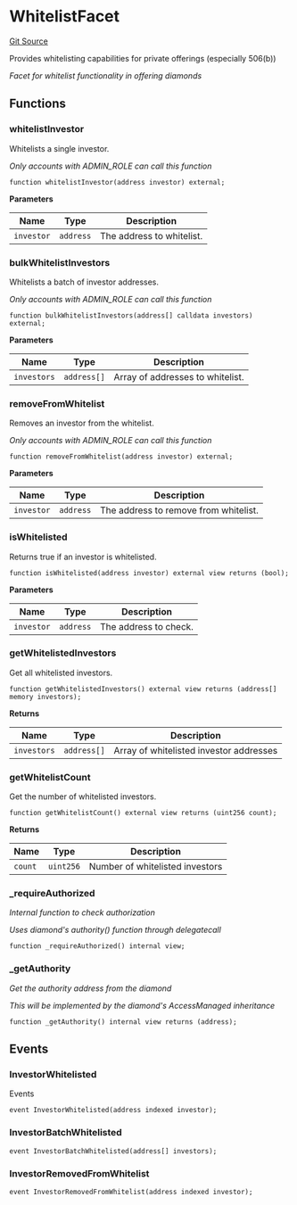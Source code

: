 # WhitelistFacet
[Git Source](https://github.com/capsign/protocol/blob/dfa6820124c5610a6bfa06329447dbae7c24bc0a/src/Offerings/offering/facets/WhitelistFacet.sol)

Provides whitelisting capabilities for private offerings (especially 506(b))

*Facet for whitelist functionality in offering diamonds*


## Functions
### whitelistInvestor

Whitelists a single investor.

*Only accounts with ADMIN_ROLE can call this function*


```solidity
function whitelistInvestor(address investor) external;
```
**Parameters**

|Name|Type|Description|
|----|----|-----------|
|`investor`|`address`|The address to whitelist.|


### bulkWhitelistInvestors

Whitelists a batch of investor addresses.

*Only accounts with ADMIN_ROLE can call this function*


```solidity
function bulkWhitelistInvestors(address[] calldata investors) external;
```
**Parameters**

|Name|Type|Description|
|----|----|-----------|
|`investors`|`address[]`|Array of addresses to whitelist.|


### removeFromWhitelist

Removes an investor from the whitelist.

*Only accounts with ADMIN_ROLE can call this function*


```solidity
function removeFromWhitelist(address investor) external;
```
**Parameters**

|Name|Type|Description|
|----|----|-----------|
|`investor`|`address`|The address to remove from whitelist.|


### isWhitelisted

Returns true if an investor is whitelisted.


```solidity
function isWhitelisted(address investor) external view returns (bool);
```
**Parameters**

|Name|Type|Description|
|----|----|-----------|
|`investor`|`address`|The address to check.|


### getWhitelistedInvestors

Get all whitelisted investors.


```solidity
function getWhitelistedInvestors() external view returns (address[] memory investors);
```
**Returns**

|Name|Type|Description|
|----|----|-----------|
|`investors`|`address[]`|Array of whitelisted investor addresses|


### getWhitelistCount

Get the number of whitelisted investors.


```solidity
function getWhitelistCount() external view returns (uint256 count);
```
**Returns**

|Name|Type|Description|
|----|----|-----------|
|`count`|`uint256`|Number of whitelisted investors|


### _requireAuthorized

*Internal function to check authorization*

*Uses diamond's authority() function through delegatecall*


```solidity
function _requireAuthorized() internal view;
```

### _getAuthority

*Get the authority address from the diamond*

*This will be implemented by the diamond's AccessManaged inheritance*


```solidity
function _getAuthority() internal view returns (address);
```

## Events
### InvestorWhitelisted
Events


```solidity
event InvestorWhitelisted(address indexed investor);
```

### InvestorBatchWhitelisted

```solidity
event InvestorBatchWhitelisted(address[] investors);
```

### InvestorRemovedFromWhitelist

```solidity
event InvestorRemovedFromWhitelist(address indexed investor);
```

